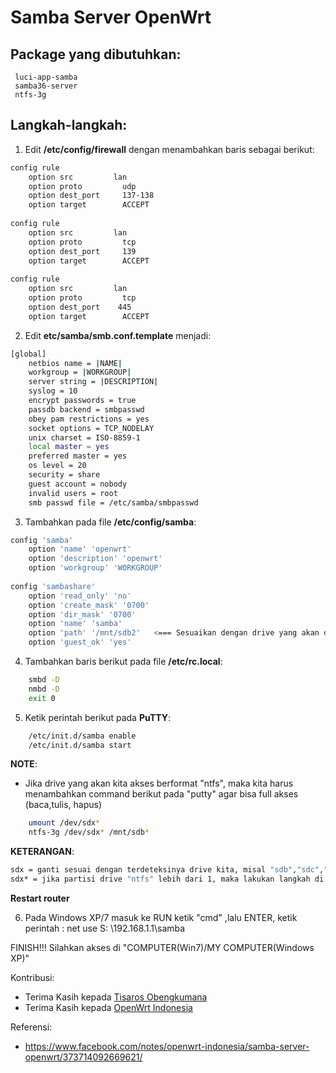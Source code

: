 # Samba Server OpenWrt

## Package yang dibutuhkan:
	 luci-app-samba
	 samba36-server
	 ntfs-3g

## Langkah-langkah:
1. Edit **/etc/config/firewall** dengan menambahkan baris sebagai berikut:
```bash
config rule
    option src         lan
    option proto         udp
    option dest_port     137-138
    option target        ACCEPT
 
config rule
    option src         lan
    option proto         tcp
    option dest_port     139
    option target        ACCEPT
 
config rule
    option src         lan
    option proto         tcp
    option dest_port    445
    option target        ACCEPT
```

2. Edit **etc/samba/smb.conf.template** menjadi:
```bash
[global]
    netbios name = |NAME|
    workgroup = |WORKGROUP|
    server string = |DESCRIPTION|
    syslog = 10
    encrypt passwords = true
    passdb backend = smbpasswd
    obey pam restrictions = yes
    socket options = TCP_NODELAY
    unix charset = ISO-8859-1
    local master = yes
    preferred master = yes
    os level = 20
    security = share
    guest account = nobody
    invalid users = root
    smb passwd file = /etc/samba/smbpasswd
```

3. Tambahkan pada file **/etc/config/samba**:
```bash
config 'samba'
    option 'name' 'openwrt'
    option 'description' 'openwrt'
    option 'workgroup' 'WORKGROUP'
 
config 'sambashare'
    option 'read_only' 'no'
    option 'create_mask' '0700'
    option 'dir_mask' '0700'
    option 'name' 'samba'         
    option 'path' '/mnt/sdb2'   <=== Sesuaikan dengan drive yang akan diakses
    option 'guest_ok' 'yes'
```

4. Tambahkan baris berikut pada file **/etc/rc.local**:
```bash
	smbd -D
	nmbd -D
	exit 0
```

5. Ketik perintah berikut pada **PuTTY**:
```bash
	/etc/init.d/samba enable
	/etc/init.d/samba start
```

**NOTE**:
- Jika drive yang akan kita akses berformat "ntfs", maka kita harus menambahkan command berikut pada "putty" agar bisa full akses (baca,tulis, hapus)
```bash
	umount /dev/sdx*
	ntfs-3g /dev/sdx* /mnt/sdb*
```

**KETERANGAN**:
```bash
sdx = ganti sesuai dengan terdeteksinya drive kita, misal "sdb","sdc","sdd" dst.
sdx* = jika partisi drive "ntfs" lebih dari 1, maka lakukan langkah di atas sebanyak jumlah partisi. tanda "*"(bintang) diganti dengan jumlah partisi
```
**Restart router**

6. Pada Windows XP/7 masuk ke RUN ketik "cmd" ,lalu ENTER, ketik perintah :
		net use S: \\192.168.1.1\samba

FINISH!!!
Silahkan akses di "COMPUTER(Win7)/MY COMPUTER(Windows XP)"

Kontribusi:
- Terima Kasih kepada [Tisaros Obengkumana](https://www.facebook.com/tisaros.obengkumana)
- Terima Kasih kepada [OpenWrt Indonesia](https://www.facebook.com/groups/openwrt)

Referensi:
- https://www.facebook.com/notes/openwrt-indonesia/samba-server-openwrt/373714092669621/
